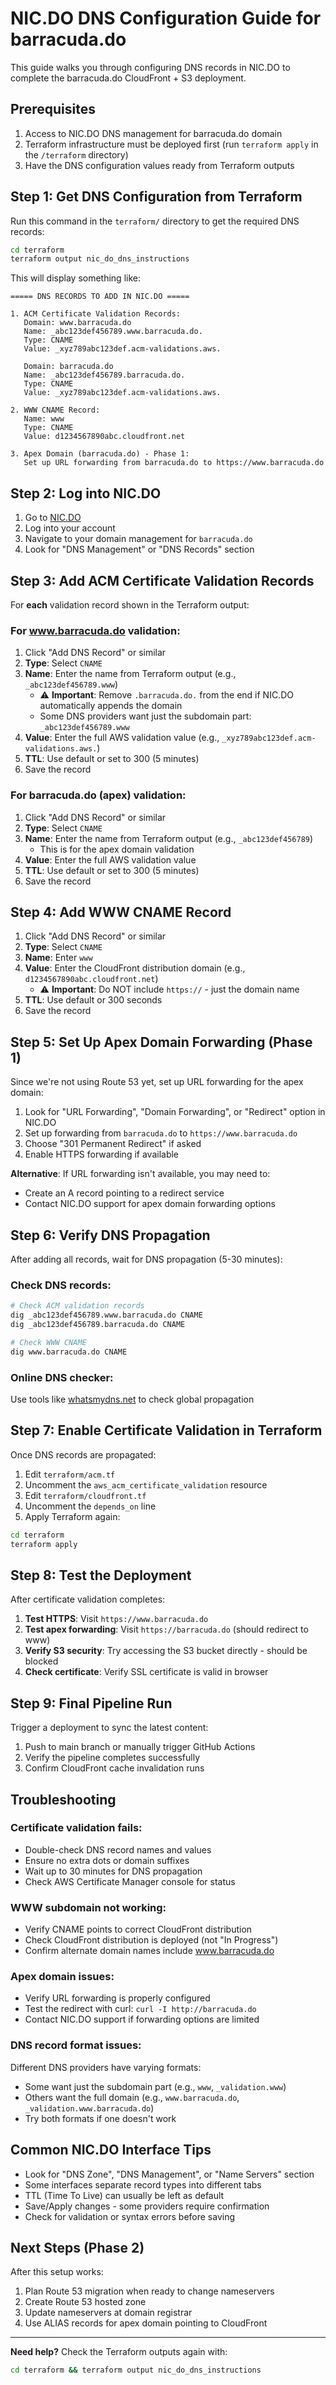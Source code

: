 # NIC.DO DNS Configuration Guide for barracuda.do

This guide walks you through configuring DNS records in NIC.DO to complete the barracuda.do CloudFront + S3 deployment.

## Prerequisites

1. Access to NIC.DO DNS management for barracuda.do domain
2. Terraform infrastructure must be deployed first (run `terraform apply` in the `/terraform` directory)
3. Have the DNS configuration values ready from Terraform outputs

## Step 1: Get DNS Configuration from Terraform

Run this command in the `terraform/` directory to get the required DNS records:

```bash
cd terraform
terraform output nic_do_dns_instructions
```

This will display something like:

```
===== DNS RECORDS TO ADD IN NIC.DO =====

1. ACM Certificate Validation Records:
   Domain: www.barracuda.do
   Name: _abc123def456789.www.barracuda.do.
   Type: CNAME
   Value: _xyz789abc123def.acm-validations.aws.

   Domain: barracuda.do
   Name: _abc123def456789.barracuda.do.
   Type: CNAME  
   Value: _xyz789abc123def.acm-validations.aws.

2. WWW CNAME Record:
   Name: www
   Type: CNAME
   Value: d1234567890abc.cloudfront.net

3. Apex Domain (barracuda.do) - Phase 1:
   Set up URL forwarding from barracuda.do to https://www.barracuda.do
```

## Step 2: Log into NIC.DO

1. Go to [NIC.DO](https://www.nic.do/)
2. Log into your account
3. Navigate to your domain management for `barracuda.do`
4. Look for "DNS Management" or "DNS Records" section

## Step 3: Add ACM Certificate Validation Records

For **each** validation record shown in the Terraform output:

### For www.barracuda.do validation:
1. Click "Add DNS Record" or similar
2. **Type**: Select `CNAME`
3. **Name**: Enter the name from Terraform output (e.g., `_abc123def456789.www`)
   - ⚠️ **Important**: Remove `.barracuda.do.` from the end if NIC.DO automatically appends the domain
   - Some DNS providers want just the subdomain part: `_abc123def456789.www`
4. **Value**: Enter the full AWS validation value (e.g., `_xyz789abc123def.acm-validations.aws.`)
5. **TTL**: Use default or set to 300 (5 minutes)
6. Save the record

### For barracuda.do (apex) validation:
1. Click "Add DNS Record" or similar
2. **Type**: Select `CNAME`
3. **Name**: Enter the name from Terraform output (e.g., `_abc123def456789`)
   - This is for the apex domain validation
4. **Value**: Enter the full AWS validation value
5. **TTL**: Use default or set to 300 (5 minutes)
6. Save the record

## Step 4: Add WWW CNAME Record

1. Click "Add DNS Record" or similar
2. **Type**: Select `CNAME`
3. **Name**: Enter `www`
4. **Value**: Enter the CloudFront distribution domain (e.g., `d1234567890abc.cloudfront.net`)
   - ⚠️ **Important**: Do NOT include `https://` - just the domain name
5. **TTL**: Use default or 300 seconds
6. Save the record

## Step 5: Set Up Apex Domain Forwarding (Phase 1)

Since we're not using Route 53 yet, set up URL forwarding for the apex domain:

1. Look for "URL Forwarding", "Domain Forwarding", or "Redirect" option in NIC.DO
2. Set up forwarding from `barracuda.do` to `https://www.barracuda.do`
3. Choose "301 Permanent Redirect" if asked
4. Enable HTTPS forwarding if available

**Alternative**: If URL forwarding isn't available, you may need to:
- Create an A record pointing to a redirect service
- Contact NIC.DO support for apex domain forwarding options

## Step 6: Verify DNS Propagation

After adding all records, wait for DNS propagation (5-30 minutes):

### Check DNS records:
```bash
# Check ACM validation records
dig _abc123def456789.www.barracuda.do CNAME
dig _abc123def456789.barracuda.do CNAME

# Check WWW CNAME
dig www.barracuda.do CNAME
```

### Online DNS checker:
Use tools like [whatsmydns.net](https://www.whatsmydns.net/) to check global propagation

## Step 7: Enable Certificate Validation in Terraform

Once DNS records are propagated:

1. Edit `terraform/acm.tf`
2. Uncomment the `aws_acm_certificate_validation` resource
3. Edit `terraform/cloudfront.tf` 
4. Uncomment the `depends_on` line
5. Apply Terraform again:

```bash
cd terraform
terraform apply
```

## Step 8: Test the Deployment

After certificate validation completes:

1. **Test HTTPS**: Visit `https://www.barracuda.do`
2. **Test apex forwarding**: Visit `https://barracuda.do` (should redirect to www)
3. **Verify S3 security**: Try accessing the S3 bucket directly - should be blocked
4. **Check certificate**: Verify SSL certificate is valid in browser

## Step 9: Final Pipeline Run

Trigger a deployment to sync the latest content:

1. Push to main branch or manually trigger GitHub Actions
2. Verify the pipeline completes successfully
3. Confirm CloudFront cache invalidation runs

## Troubleshooting

### Certificate validation fails:
- Double-check DNS record names and values
- Ensure no extra dots or domain suffixes
- Wait up to 30 minutes for DNS propagation
- Check AWS Certificate Manager console for status

### WWW subdomain not working:
- Verify CNAME points to correct CloudFront distribution
- Check CloudFront distribution is deployed (not "In Progress")
- Confirm alternate domain names include www.barracuda.do

### Apex domain issues:
- Verify URL forwarding is properly configured
- Test the redirect with curl: `curl -I http://barracuda.do`
- Contact NIC.DO support if forwarding options are limited

### DNS record format issues:
Different DNS providers have varying formats:
- Some want just the subdomain part (e.g., `www`, `_validation.www`)
- Others want the full domain (e.g., `www.barracuda.do`, `_validation.www.barracuda.do`)
- Try both formats if one doesn't work

## Common NIC.DO Interface Tips

- Look for "DNS Zone", "DNS Management", or "Name Servers" section
- Some interfaces separate record types into different tabs
- TTL (Time To Live) can usually be left as default
- Save/Apply changes - some providers require confirmation
- Check for validation or syntax errors before saving

## Next Steps (Phase 2)

After this setup works:
1. Plan Route 53 migration when ready to change nameservers
2. Create Route 53 hosted zone
3. Update nameservers at domain registrar
4. Use ALIAS records for apex domain pointing to CloudFront

---

**Need help?** Check the Terraform outputs again with:
```bash
cd terraform && terraform output nic_do_dns_instructions
```